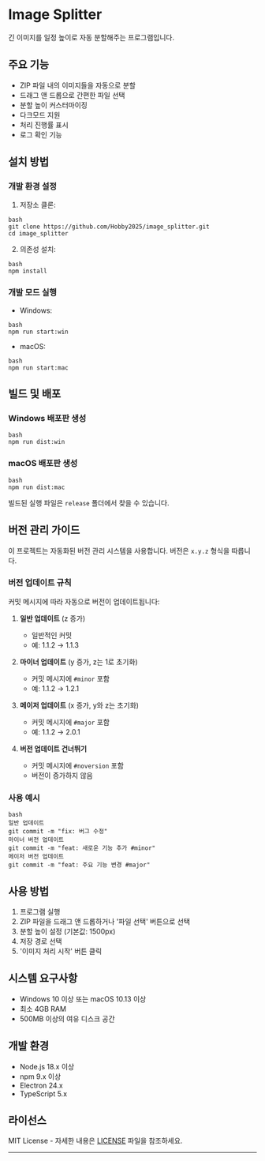 # Image Splitter

긴 이미지를 일정 높이로 자동 분할해주는 프로그램입니다.

## 주요 기능

- ZIP 파일 내의 이미지들을 자동으로 분할
- 드래그 앤 드롭으로 간편한 파일 선택
- 분할 높이 커스터마이징
- 다크모드 지원
- 처리 진행률 표시
- 로그 확인 기능

## 설치 방법

### 개발 환경 설정

1. 저장소 클론:
```
bash
git clone https://github.com/Hobby2025/image_splitter.git
cd image_splitter
```

2. 의존성 설치:
```
bash
npm install
```

### 개발 모드 실행

- Windows:
```
bash
npm run start:win
```

- macOS:
```
bash
npm run start:mac
```

## 빌드 및 배포

### Windows 배포판 생성
```
bash
npm run dist:win
```

### macOS 배포판 생성
```
bash
npm run dist:mac
```

빌드된 실행 파일은 `release` 폴더에서 찾을 수 있습니다.

## 버전 관리 가이드

이 프로젝트는 자동화된 버전 관리 시스템을 사용합니다. 버전은 `x.y.z` 형식을 따릅니다.

### 버전 업데이트 규칙

커밋 메시지에 따라 자동으로 버전이 업데이트됩니다:

1. **일반 업데이트** (z 증가)
   - 일반적인 커밋
   - 예: 1.1.2 → 1.1.3

2. **마이너 업데이트** (y 증가, z는 1로 초기화)
   - 커밋 메시지에 `#minor` 포함
   - 예: 1.1.2 → 1.2.1

3. **메이저 업데이트** (x 증가, y와 z는 초기화)
   - 커밋 메시지에 `#major` 포함
   - 예: 1.1.2 → 2.0.1

4. **버전 업데이트 건너뛰기**
   - 커밋 메시지에 `#noversion` 포함
   - 버전이 증가하지 않음

### 사용 예시
```
bash
일반 업데이트
git commit -m "fix: 버그 수정"
마이너 버전 업데이트
git commit -m "feat: 새로운 기능 추가 #minor"
메이저 버전 업데이트
git commit -m "feat: 주요 기능 변경 #major"
```

## 사용 방법

1. 프로그램 실행
2. ZIP 파일을 드래그 앤 드롭하거나 '파일 선택' 버튼으로 선택
3. 분할 높이 설정 (기본값: 1500px)
4. 저장 경로 선택
5. '이미지 처리 시작' 버튼 클릭

## 시스템 요구사항

- Windows 10 이상 또는 macOS 10.13 이상
- 최소 4GB RAM
- 500MB 이상의 여유 디스크 공간

## 개발 환경

- Node.js 18.x 이상
- npm 9.x 이상
- Electron 24.x
- TypeScript 5.x

## 라이선스

MIT License - 자세한 내용은 [LICENSE](LICENSE) 파일을 참조하세요.

---